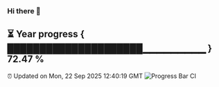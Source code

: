 ### Hi there 👋
⏳ Year progress { █████████████████████▁▁▁▁▁▁▁▁▁ } 72.47 %
---
⏰ Updated on Mon, 22 Sep 2025 12:40:19 GMT
![Progress Bar CI](https://github.com/liununu/liununu/workflows/Progress%20Bar%20CI/badge.svg)
